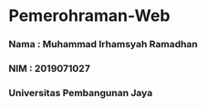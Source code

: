 # Pemerohraman-Web
### Nama : Muhammad Irhamsyah Ramadhan
### NIM : 2019071027
### Universitas Pembangunan Jaya
